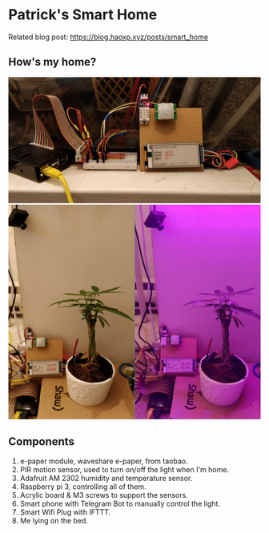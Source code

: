 # Patrick's Smart Home

Related blog post: https://blog.haoxp.xyz/posts/smart_home

## How's my home?


![](images/smart_home.jpg)
![](images/plant-may.png)

## Components
1. e-paper module, waveshare e-paper, from taobao.
2. PIR motion sensor, used to turn on/off the light when I'm home.
3. Adafruit AM 2302 humidity and temperature sensor.
4. Raspberry pi 3, controlling all of them.
5. Acrylic board & M3 screws to support the sensors.
6. Smart phone with Telegram Bot to manually control the light.
7. Smart Wifi Plug with IFTTT.
8. Me lying on the bed.

